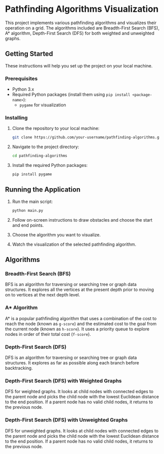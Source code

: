 # Pathfinding Algorithms Visualization

This project implements various pathfinding algorithms and visualizes their operation on a grid. The algorithms included are Breadth-First Search (BFS), A* algorithm, Depth-First Search (DFS) for both weighted and unweighted graphs.

## Getting Started

These instructions will help you set up the project on your local machine.

### Prerequisites

- Python 3.x
- Required Python packages (install them using `pip install <package-name>`):
  - `pygame` for visualization

### Installing

1. Clone the repository to your local machine:

    ```bash
    git clone https://github.com/your-username/pathfinding-algorithms.git
    ```

2. Navigate to the project directory:

    ```bash
    cd pathfinding-algorithms
    ```

3. Install the required Python packages:

    ```bash
    pip install pygame
    ```

## Running the Application

1. Run the main script:

    ```bash
    python main.py
    ```

2. Follow on-screen instructions to draw obstacles and choose the start and end points.

3. Choose the algorithm you want to visualize.

4. Watch the visualization of the selected pathfinding algorithm.

## Algorithms

### Breadth-First Search (BFS)

BFS is an algorithm for traversing or searching tree or graph data structures. It explores all the vertices at the present depth prior to moving on to vertices at the next depth level.

### A* Algorithm

A* is a popular pathfinding algorithm that uses a combination of the cost to reach the node (known as `g-score`) and the estimated cost to the goal from the current node (known as `h-score`). It uses a priority queue to explore nodes in order of their total cost (`f-score`).

### Depth-First Search (DFS)

DFS is an algorithm for traversing or searching tree or graph data structures. It explores as far as possible along each branch before backtracking.

### Depth-First Search (DFS) with Weighted Graphs

DFS for weighted graphs. It looks at child nodes with connected edges to the parent node and picks the child node with the lowest Euclidean distance to the end position. If a parent node has no valid child nodes, it returns to the previous node.

### Depth-First Search (DFS) with Unweighted Graphs

DFS for unweighted graphs. It looks at child nodes with connected edges to the parent node and picks the child node with the lowest Euclidean distance to the end position. If a parent node has no valid child nodes, it returns to the previous node.

